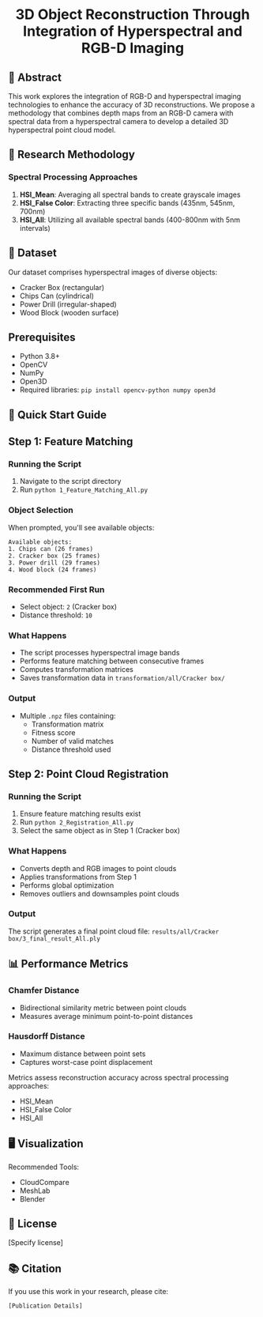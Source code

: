 <h1 align="center"> 3D Object Reconstruction Through Integration of Hyperspectral and RGB-D Imaging </h1>

## 📄 Abstract

This work explores the integration of RGB-D and hyperspectral imaging technologies to enhance the accuracy of 3D reconstructions. We propose a methodology that combines depth maps from an RGB-D camera with spectral data from a hyperspectral camera to develop a detailed 3D hyperspectral point cloud model. 

## 🔬 Research Methodology

### Spectral Processing Approaches
1. **HSI_Mean**: Averaging all spectral bands to create grayscale images
2. **HSI_False Color**: Extracting three specific bands (435nm, 545nm, 700nm)
3. **HSI_All**: Utilizing all available spectral bands (400-800nm with 5nm intervals)

## 🧩 Dataset

Our dataset comprises hyperspectral images of diverse objects:
- Cracker Box (rectangular)
- Chips Can (cylindrical)
- Power Drill (irregular-shaped)
- Wood Block (wooden surface)

## Prerequisites
- Python 3.8+
- OpenCV
- NumPy
- Open3D
- Required libraries: `pip install opencv-python numpy open3d`

## 🚀 Quick Start Guide
## Step 1: Feature Matching

### Running the Script
1. Navigate to the script directory
2. Run `python 1_Feature_Matching_All.py`

### Object Selection
When prompted, you'll see available objects:
```
Available objects:
1. Chips can (26 frames)
2. Cracker box (25 frames)
3. Power drill (29 frames)
4. Wood block (24 frames)
```

### Recommended First Run
- Select object: `2` (Cracker box)
- Distance threshold: `10`

### What Happens
- The script processes hyperspectral image bands
- Performs feature matching between consecutive frames
- Computes transformation matrices
- Saves transformation data in `transformation/all/Cracker box/`

### Output
- Multiple `.npz` files containing:
  - Transformation matrix
  - Fitness score
  - Number of valid matches
  - Distance threshold used

## Step 2: Point Cloud Registration

### Running the Script
1. Ensure feature matching results exist
2. Run `python 2_Registration_All.py`
3. Select the same object as in Step 1 (Cracker box)

### What Happens
- Converts depth and RGB images to point clouds
- Applies transformations from Step 1
- Performs global optimization
- Removes outliers and downsamples point clouds

### Output
The script generates a final point cloud file:
`results/all/Cracker box/3_final_result_All.ply`

## 📊 Performance Metrics

### Chamfer Distance
- Bidirectional similarity metric between point clouds
- Measures average minimum point-to-point distances

### Hausdorff Distance
- Maximum distance between point sets
- Captures worst-case point displacement

Metrics assess reconstruction accuracy across spectral processing approaches:
- HSI_Mean
- HSI_False Color
- HSI_All

## 🖥️ Visualization

Recommended Tools:
- CloudCompare
- MeshLab
- Blender

## 📄 License

[Specify license]

## 📚 Citation

If you use this work in your research, please cite:
```
[Publication Details]
```
